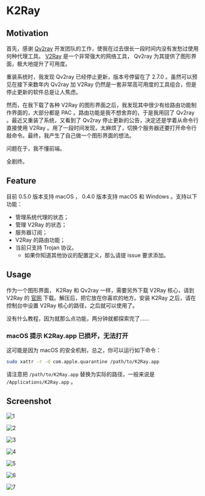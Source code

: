 # K2Ray

## Motivation

首先，感谢 [Qv2ray](https://qv2ray.net/) 开发团队的工作，使我在过去很长一段时间内没有发愁过使用何种代理工具。 [V2Ray](https://www.v2fly.org) 是一个非常强大的网络工具， Qv2ray 为其提供了图形界面，极大地提升了可用度。

重装系统时，我发现 Qv2ray 已经停止更新，版本号停留在了 2.7.0 。虽然可以预见在接下来数年内 Qv2ray 加 V2Ray 仍然是一套非常高可用度的工具组合，但是停止更新的软件总是让人焦虑。

然而，在我下载了各种 V2Ray 的图形界面之后，我发现其中很少有给路由功能制作界面的，大部分都是 PAC 。路由功能是我不想舍弃的，于是我用回了 Qv2ray 。最近又重装了系统，又看到了 Qv2ray 停止更新的公告，决定还是学着从命令行直接使用 V2Ray 。用了一段时间发现，太麻烦了，切换个服务器还要打开命令行敲命令。最终，我产生了自己做一个图形界面的想法。

问题在于，我不懂前端。

全剧终。

## Feature

目前 0.5.0 版本支持 macOS ， 0.4.0 版本支持 macOS 和 Windows 。支持以下功能：

- 管理系统代理的状态；
- 管理 V2Ray 的状态；
- 服务器订阅；
- V2Ray 的路由功能；
- 当前只支持 Trojan 协议。
  - 如果你知道其他协议的配置定义，那么请提 issue 要求添加。

## Usage

作为一个图形界面， K2Ray 和 Qv2ray 一样，需要另外下载 V2Ray 核心，请到 V2Ray 的 [官网](https://www.v2fly.org) 下载。解压后，把它放在你喜欢的地方。安装 K2Ray 之后，请在控制台中设置 V2Ray 核心的路径，之后就可以使用了。

没有什么教程，因为就那么点功能，两分钟就都探索完了……

### macOS 提示 K2Ray.app 已损坏，无法打开

这可能是因为 macOS 的安全机制，总之，你可以运行如下命令：

``` bash
sudo xattr -r -d com.apple.quarantine /path/to/K2Ray.app
```

请注意把 `/path/to/K2Ray.app` 替换为实际的路径，一般来说是 `/Applications/K2Ray.app` 。

## Screenshot

![1](doc/1.png)

![2](doc/2.png)

![3](doc/3.png)

![4](doc/4.png)

![5](doc/5.png)

![6](doc/6.png)

![7](doc/7.png)
